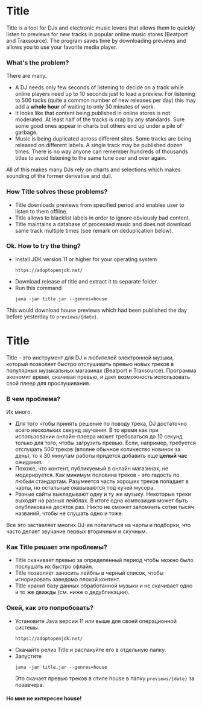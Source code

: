 # Title

Title is a tool for DJs and electronic music lovers that allows them to quickly listen to previews
for new tracks in popular online music stores (Beatport and Traxsource). The program saves time by
downloading previews and allows you to use your favorite media player.

### What's the problem?
There are many.
- A DJ needs only few seconds of listening to decide on a track while online players
  need up to 10 seconds just to load a preview. For listening to 500 tacks (quite a common number
  of new releases per day) this may add a **whole hour** of waiting to only 30 minutes of work.
- It looks like that content being published in online stores is not moderated. At least half of 
  the tracks is crap by any standards. Sure some good ones appear in charts but others end up under a
  pile of garbage.
- Music is being duplicated across different sites. Some tracks are being released on different labels.
  A single track may be published dozen times. There is no way anyone can remember hundreds of thousands
  titles to avoid listening to the same tune over and over again.
  
All of this makes many DJs rely on charts and selections which makes sounding of the former derivative 
and dull.

### How Title solves these problems?
- Title downloads previews from specified period and enables user to listen to them offline.
- Title allows to blacklist labels in order to ignore obviously bad content.
- Title maintains a database of processed music and does not download same track multiple times 
  (see remark on deduplication below).

### Ok. How to try the thing?
- Install JDK version 11 or higher for your operating system
  ```
  https://adoptopenjdk.net/
  ```
- Download release of title and extract it to separate folder.
- Run this command
  ```
  java -jar title.jar --genres=house
  ```
This would download house previews which had been published the day before yesterday 
to `previews/{date}`.


# Title
Title - это инструмент для DJ и любителей электронной музыки, который позволяет быстро отслушивать
превью новых треков в популярных музыкальных магазинах (Beatport и Traxsource). Программа экономит 
время, скачивая превью, и дает возможность использовать свой плеер для прослушивания.

### В чем проблема?
Их много.
- Для того чтобы принять решение по поводу трека, DJ достаточно всего нескольких секунд звучания. 
  В то время как при использовании онлайн-плеера может требоваться до 10 секунд
  только для того, чтобы загрузить превью. Если, например, требуется отслушать 500 треков (вполне
  обычное количество новинок за день), то к 30 минутам работы придется добавить еще **целый час**
  ожидания.
- Похоже, что контент, публикуемый в онлайн магазинах, не модерируется. Как минимум половина треков - 
  это гадость по любым стандартам. Разумеется часть хороших треков попадает в чарты, но остальные
  оказываются под кучей мусора.
- Разные сайты выкладывают одну и ту же музыку. Некоторые треки выходят на разных лейблах. 
  В итоге одна композиция может быть опубликована десяток раз. Никто не сможет запомнить сотни тысяч
  названий, чтобы не слушать одно и тоже.
  
Все это заставляет многих DJ-ев полагаться на чарты и подборки, что часто делает звучание первых 
вторичным и скучным.

### Как Title решает эти проблемы?
- Title скачивает превью за определенный период чтобы можно было послушать их быстро офлайн.
- Title позволяет заносить лейблы в черный список, чтобы игнорировать заведомо плохой контент.
- Title хранит базу данных обработанной музыки и не скачивает одно и то же дважды (см. ниже о дедубликации).

### Окей, как это попробовать?
- Установите Java версии 11 или выше для своей операционной системы.
  ```
  https://adoptopenjdk.net/
  ```
- Скачайте релиз Title и распакуйте его в отдельную папку.
- Запустите 
  ```
  java -jar title.jar --genres=house
  ```
  Это скачает превью треков в стиле house в папку `previews/{date}` за позавчера.

#### Но мне не интересен house!
